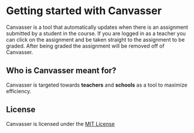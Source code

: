 # Getting started with Canvasser

Canvasser is a tool that automatically updates when there is an assignment submitted by a student in the course. If you are logged in as a teacher you can click on the assignment and be taken straight to the assignment to be graded. After being graded the assignment will be removed off of Canvasser.

## Who is Canvasser meant for?

Canvasser is targeted towards **teachers** and **schools** as a tool to maximize efficiency. 

## License

Canvasser is licensed under the [MIT License](https://github.com/Davis-Technical-College/CanvasAssistantBlazor/blob/master/LICENSE.txt)
